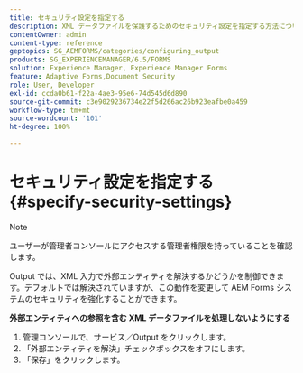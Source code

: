 ```yaml
---
title: セキュリティ設定を指定する
description: XML データファイルを保護するためのセキュリティ設定を指定する方法について説明します。セキュリティ設定機能は、XML 入力内の外部エンティティを制御します。
contentOwner: admin
content-type: reference
geptopics: SG_AEMFORMS/categories/configuring_output
products: SG_EXPERIENCEMANAGER/6.5/FORMS
solution: Experience Manager, Experience Manager Forms
feature: Adaptive Forms,Document Security
role: User, Developer
exl-id: ccda0b61-f22a-4ae3-95e6-74d545d6d890
source-git-commit: c3e9029236734e22f5d266ac26b923eafbe0a459
workflow-type: tm+mt
source-wordcount: '101'
ht-degree: 100%

---
```


# セキュリティ設定を指定する {#specify-security-settings}

>[!NOTE]
> 
> ユーザーが管理者コンソールにアクセスする管理者権限を持っていることを確認します。

Output では、XML 入力で外部エンティティを解決するかどうかを制御できます。デフォルトでは解決されていますが、この動作を変更して AEM Forms システムのセキュリティを強化することができます。

**外部エンティティへの参照を含む XML データファイルを処理しないようにする**

1. 管理コンソールで、サービス／Output をクリックします。
1. 「外部エンティティを解決」チェックボックスをオフにします。
1. 「保存」をクリックします。
